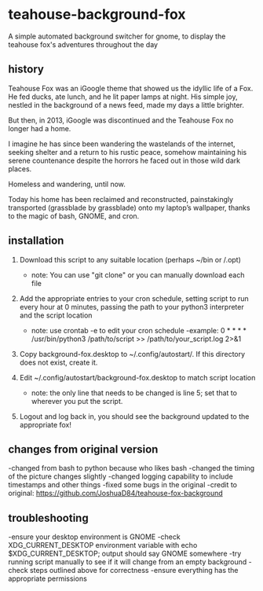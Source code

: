 teahouse-background-fox
=======================

A simple automated background switcher for gnome, to display the teahouse fox's adventures throughout the day

history
-------
Teahouse Fox was an iGoogle theme that showed us the idyllic life of a Fox.  He fed ducks, ate lunch, and he lit paper lamps at night. His simple joy, nestled in the background of a news feed, made my days a little brighter.

But then, in 2013, iGoogle was discontinued and the Teahouse Fox no longer had a home.

I imagine he has since been wandering the wastelands of the internet, seeking shelter and a return to his rustic peace, somehow maintaining his serene countenance despite the horrors he faced out in those wild dark places.

Homeless and wandering, until now.

Today his home has been reclaimed and reconstructed, painstakingly transported (grassblade by grassblade) onto my laptop’s wallpaper, thanks to the magic of bash, GNOME, and cron.

installation
------------

1.	Download this script to any suitable location (perhaps ~/bin or /.opt)
	- note: You can use "git clone" or you can manually download each file

2.	Add the appropriate entries to your cron schedule, setting script to run every hour at 0 minutes, passing the path to your python3 interpreter and the script location
   	- note: use crontab -e to edit your cron schedule
   	-example: 0 * * * * /usr/bin/python3 /path/to/script >> /path/to/your_script.log 2>&1

3.	Copy background-fox.desktop to ~/.config/autostart/. If this directory does not exist, create it.

4.	Edit ~/.config/autostart/background-fox.desktop to match script location
	- note: the only line that needs to be changed is line 5; set that to wherever you put the script.

5.	Logout and log back in, you should see the background updated to the appropriate fox!

changes from original version
------------
-changed from bash to python because who likes bash
-changed the timing of the picture changes slightly
-changed logging capability to include timestamps and other things
-fixed some bugs in the original
-credit to original: https://github.com/JoshuaD84/teahouse-fox-background

troubleshooting
------------
-ensure your desktop environment is GNOME
-check XDG_CURRENT_DESKTOP environment variable with echo $XDG_CURRENT_DESKTOP; output should say GNOME somewhere
-try running script manually to see if it will change from an empty background
-check steps outlined above for correctness
-ensure everything has the appropriate permissions
